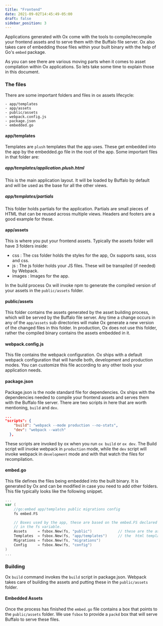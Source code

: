 ```yaml
---
title: "Frontend"
date: 2021-09-02T14:45:49-05:00
draft: false
sidebar_position: 3
---
```


Applications generated with Ox come with the tools to compile/recompile your frontend assets and to serve them with the Buffalo file server. Ox also takes care of embedding those files within your built binary with the help of Go's `embed` package. 

As you can see there are various moving parts when it comes to asset compilation within Ox applications. So lets take some time to explain those in this document.

### The files
There are some important folders and files in ox assets lifecycle:
```
- app/templates
- app/assets
- public/assets
- webpack.config.js
- package.json
- embedded.go
```

#### app/templates
Templates are `plush` templates that the app uses. These get embedded into the app by the embedded.go file in the root of the app. Some important files in that folder are:

##### app/templates/application.plush.html
This is the main application layout. It will be loaded by Buffalo by default and will be used as the base for all the other views.

##### app/templates/partials
This folder holds partials for the application. Partials are small pieces of HTML that can be reused across multiple views. Headers and footers are a good example for these.

#### app/assets
This is where you put your frontend assets. Typically the assets folder will have 3 folders inside:

* css       : The css folder holds the styles for the app, Ox supports sass, scss and css. 
* js        : The js folder holds your JS files. These will be transpiled (if needed) by Webpack.
* images    : Images for the app.


In the build process Ox will invoke npm to generate the compiled version of your assets in the `public/assets` folder.

#### public/assets
This folder contains the assets generated by the asset building process, which will be served by the Buffalo file server. Any time a change occurs in any of the `app/assets` sub directories will make Ox generate a new version of the changed files in this folder. In production, Ox does not use this folder, rather the compiled binary contains the assets embedded in it.

#### webpack.config.js
This file contains the webpack configuration. Ox ships with a default webpack configuration that will handle both, development and production modes. You can customize this file according to any other tools your application needs.

#### package.json
Package.json is the node standard file for dependencies. Ox ships with the dependencies needed to compile your frontend assets and serves them with the Buffalo file server. There are two scripts in here that are worth mentioning, `build` and `dev`.

```json
...
"scripts": {
    "build": "webpack --mode production --no-stats",
    "dev": "webpack --watch"
  },
```

These scripts are invoked by ox when you run `ox build` or `ox dev`. The Build script will invoke webpack in `production` mode, while the `dev` script will invoke webpack in `development` mode and with that watch the files for recompilation.

#### embed.go
This file defines the files being embedded into the built binary. It is generated by Ox and can be modified in case you need to add other folders. This file typically looks like the following snippet.

```go
...
var (
	//go:embed app/templates public migrations config
	fs embed.FS

	// Boxes used by the app, these are based on the embed.FS declared
	// in the fs variable.
	Assets     = fsbox.New(fs, "public")            // these are the assets served by the file server
	Templates  = fsbox.New(fs, "app/templates")     // the  html templates that the app uses
	Migrations = fsbox.New(fs, "migrations")
	Config     = fsbox.New(fs, "config")
)
...
```

### Building 
Ox `build` command invokes the `build` script in package.json. Webpack takes care of building the assets and putting these in the `public/assets` folder. 

#### Embedded Assets
Once the process has finished the `embed.go` file contains a box that points to the `public/assets` folder. We use `fsbox` to provide a `packd` box that will serve Buffalo to serve these files.

